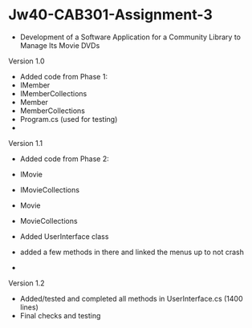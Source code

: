 # Jw40-CAB301-Assignment-3
- Development of a Software Application for a Community Library to Manage Its Movie DVDs

Version 1.0 
- Added code from Phase 1:
- IMember
- IMemberCollections 
- Member
- MemberCollections
- Program.cs (used for testing)
- 
Version 1.1
- Added code from Phase 2:
- IMovie
- IMovieCollections
- Movie
- MovieCollections

- Added UserInterface class
- added a few methods in there and linked the menus up to not crash
-
Version 1.2
- Added/tested and completed all methods in UserInterface.cs (1400 lines)
- Final checks and testing
